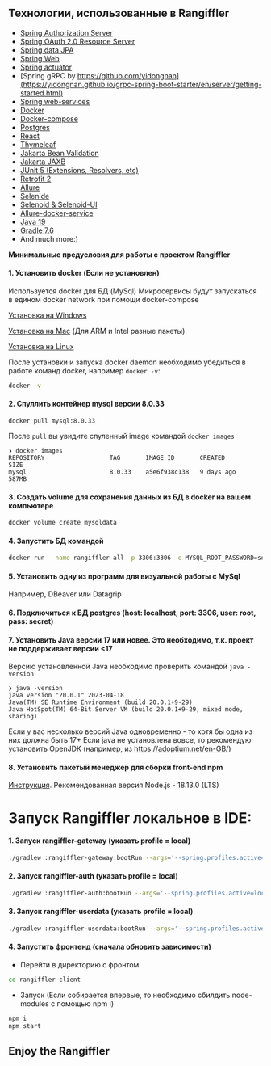 ## **Технологии, использованные в Rangiffler**

- [Spring Authorization Server](https://spring.io/projects/spring-authorization-server)
- [Spring OAuth 2.0 Resource Server](https://docs.spring.io/spring-security/reference/servlet/oauth2/resource-server/index.html)
- [Spring data JPA](https://spring.io/projects/spring-data-jpa)
- [Spring Web](https://docs.spring.io/spring-framework/docs/current/reference/html/web.html#spring-web)
- [Spring actuator](https://docs.spring.io/spring-boot/docs/current/reference/html/actuator.html)
- [Spring gRPC by https://github.com/yidongnan](https://yidongnan.github.io/grpc-spring-boot-starter/en/server/getting-started.html)
- [Spring web-services](https://docs.spring.io/spring-ws/docs/current/reference/html/)
- [Docker](https://www.docker.com/resources/what-container/)
- [Docker-compose](https://docs.docker.com/compose/)
- [Postgres](https://www.postgresql.org/about/)
- [React](https://ru.reactjs.org/docs/getting-started.html)
- [Thymeleaf](https://www.thymeleaf.org/)
- [Jakarta Bean Validation](https://beanvalidation.org/)
- [Jakarta JAXB](https://eclipse-ee4j.github.io/jaxb-ri/)
- [JUnit 5 (Extensions, Resolvers, etc)](https://junit.org/junit5/docs/current/user-guide/)
- [Retrofit 2](https://square.github.io/retrofit/)
- [Allure](https://docs.qameta.io/allure/)
- [Selenide](https://selenide.org/)
- [Selenoid & Selenoid-UI](https://aerokube.com/selenoid/latest/)
- [Allure-docker-service](https://github.com/fescobar/allure-docker-service)
- [Java 19](https://www.oracle.com/java/technologies/javase/jdk17-archive-downloads.html)
- [Gradle 7.6](https://docs.gradle.org/7.6/release-notes.html)
- And much more:)

**Минимальные предусловия для работы с проектом Rangiffler**

#### 1. Установить docker (Если не установлен)

Используется docker для БД (MySql)
Микросервисы будут запускаться в едином docker network при помощи docker-compose

[Установка на Windows](https://docs.docker.com/desktop/install/windows-install/)

[Установка на Mac](https://docs.docker.com/desktop/install/mac-install/) (Для ARM и Intel разные пакеты)

[Установка на Linux](https://docs.docker.com/desktop/install/linux-install/)

После установки и запуска docker daemon необходимо убедиться в работе команд docker, например `docker -v`:

```bash
docker -v
```

#### 2. Спуллить контейнер mysql версии 8.0.33

```posh
docker pull mysql:8.0.33
```

После `pull` вы увидите спуленный image командой `docker images`

```posh
❯ docker images
REPOSITORY                  TAG       IMAGE ID       CREATED         SIZE
mysql                       8.0.33    a5e6f938c138   9 days ago      587MB
```

#### 3. Создать volume для сохранения данных из БД в docker на вашем компьютере

```bash
docker volume create mysqldata
```

#### 4. Запустить БД командой

```bash
docker run --name rangiffler-all -p 3306:3306 -e MYSQL_ROOT_PASSWORD=secret -v mysqldata:/var/lib/mysql -d mysql:8.0.33
```

#### 5. Установить одну из программ для визуальной работы с MySql

Например, DBeaver или Datagrip

#### 6. Подключиться к БД postgres (host: localhost, port: 3306, user: root, pass: secret)

#### 7. Установить Java версии 17 или новее. Это необходимо, т.к. проект не поддерживает версии <17

Версию установленной Java необходимо проверить командой `java -version`

```posh
❯ java -version
java version "20.0.1" 2023-04-18
Java(TM) SE Runtime Environment (build 20.0.1+9-29)
Java HotSpot(TM) 64-Bit Server VM (build 20.0.1+9-29, mixed mode, sharing)
```

Если у вас несколько версий Java одновременно - то хотя бы одна из них должна быть 17+
Если java не установлена вовсе, то рекомендую установить OpenJDK (например, из https://adoptium.net/en-GB/)

#### 8. Установить пакетый менеджер для сборки front-end npm

[Инструкция](https://docs.npmjs.com/downloading-and-installing-node-js-and-npm).
Рекомендованная версия Node.js - 18.13.0 (LTS)

# Запуск Rangiffler локальное в IDE:

#### 1. Запуск rangiffler-gateway (указать profile = local)

```bash
./gradlew :rangiffler-gateway:bootRun --args='--spring.profiles.active=local'
```
#### 2. Запуск rangiffler-auth (указать profile = local)

```bash
./gradlew :rangiffler-auth:bootRun --args='--spring.profiles.active=local'
```

#### 3. Запуск rangiffler-userdata (указать profile = local)

```bash
./gradlew :rangiffler-userdata:bootRun --args='--spring.profiles.active=local'
```

#### 4. Запустить фронтенд (сначала обновить зависимости)

- Перейти в директорию с фронтом 

```bash
cd rangiffler-client
```
- Запуск (Если собирается впервые, то необходимо сбилдить node-modules c помощью npm i) 
```bash
npm i 
npm start
```

## Enjoy the Rangiffler